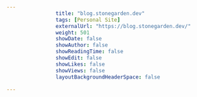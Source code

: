 ---
                title: "blog.stonegarden.dev"
                tags: [Personal Site]
                externalUrl: "https://blog.stonegarden.dev/"
                weight: 501
                showDate: false
                showAuthor: false
                showReadingTime: false
                showEdit: false
                showLikes: false
                showViews: false
                layoutBackgroundHeaderSpace: false
                ---
